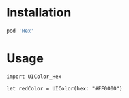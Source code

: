 # Installation

```ruby
pod 'Hex'
```

# Usage
``` objc
import UIColor_Hex

let redColor = UIColor(hex: "#FF0000")
```
